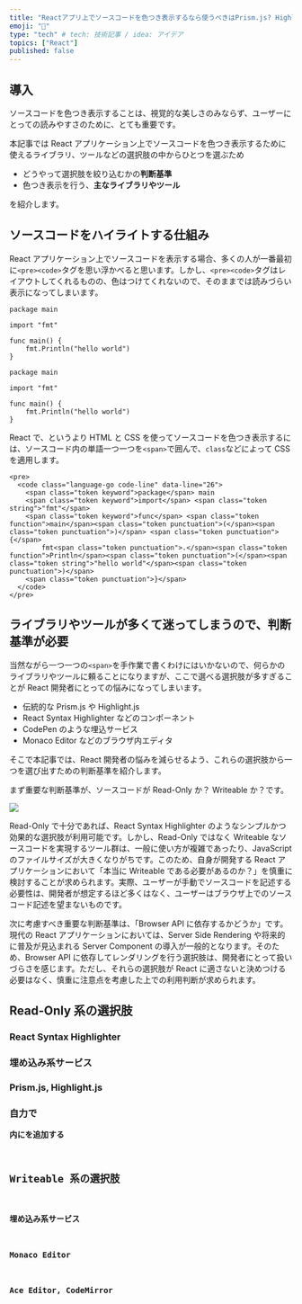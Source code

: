```yaml
---
title: "Reactアプリ上でソースコードを色つき表示するなら使うべきはPrism.js? Highlight.js? Monaco? それとも？"
emoji: "🐷"
type: "tech" # tech: 技術記事 / idea: アイデア
topics: ["React"]
published: false
---
```


## 導入

ソースコードを色つき表示することは、視覚的な美しさのみならず、ユーザーにとっての読みやすさのために、とても重要です。

本記事では React アプリケーション上でソースコードを色つき表示するために使えるライブラリ、ツールなどの選択肢の中からひとつを選ぶため

- どうやって選択肢を絞り込むかの**判断基準**
- 色つき表示を行う、**主なライブラリやツール**

を紹介します。

## ソースコードをハイライトする仕組み

React アプリケーション上でソースコードを表示する場合、多くの人が一番最初に`<pre><code>`タグを思い浮かべると思います。しかし、`<pre><code>`タグはレイアウトしてくれるものの、色はつけてくれないので、そのままでは読みづらい表示になってしまいます。

```:<pre><code>だけで表示したGo言語のhello world
package main

import "fmt"

func main() {
    fmt.Println("hello world")
}
```

```go:色つきのソースコードとの比較
package main

import "fmt"

func main() {
    fmt.Println("hello world")
}
```

React で、というより HTML と CSS を使ってソースコードを色つき表示するには、ソースコード内の単語一つ一つを`<span>`で囲んで、`class`などによって CSS を適用します。

```html:HTMLとCSSでハイライトするためには<span>で囲む
<pre>
  <code class="language-go code-line" data-line="26">
    <span class="token keyword">package</span> main
    <span class="token keyword">import</span> <span class="token string">"fmt"</span>
    <span class="token keyword">func</span> <span class="token function">main</span><span class="token punctuation">(</span><span class="token punctuation">)</span> <span class="token punctuation">{</span>
        fmt<span class="token punctuation">.</span><span class="token function">Println</span><span class="token punctuation">(</span><span class="token string">"hello world"</span><span class="token punctuation">)</span>
    <span class="token punctuation">}</span>
  </code>
</pre>
```

## ライブラリやツールが多くて迷ってしまうので、判断基準が必要

当然ながら一つ一つの`<span>`を手作業で書くわけにはいかないので、何らかのライブラリやツールに頼ることになりますが、ここで選べる選択肢が多すぎることが React 開発者にとっての悩みになってしまいます。

- 伝統的な Prism.js や Highlight.js
- React Syntax Highlighter などのコンポーネント
- CodePen のような埋込サービス
- Monaco Editor などのブラウザ内エディタ

そこで本記事では、React 開発者の悩みを減らせるよう、これらの選択肢から一つを選び出すための判断基準を紹介します。

まず重要な判断基準が、ソースコードが Read-Only か？ Writeable か？です。

![](https://storage.googleapis.com/zenn-user-upload/d80fc29e4dad-20240926.jpg)

Read-Only で十分であれば、React Syntax Highlighter のようなシンプルかつ効果的な選択肢が利用可能です。しかし、Read-Only ではなく Writeable なソースコードを実現するツール群は、一般に使い方が複雑であったり、JavaScript のファイルサイズが大きくなりがちです。このため、自身が開発する React アプリケーションにおいて「本当に Writeable である必要があるのか？」を慎重に検討することが求められます。実際、ユーザーが手動でソースコードを記述する必要性は、開発者が想定するほど多くはなく、ユーザーはブラウザ上でのソースコード記述を望まないものです。

次に考慮すべき重要な判断基準は、「Browser API に依存するかどうか」です。現代の React アプリケーションにおいては、Server Side Rendering や将来的に普及が見込まれる Server Component の導入が一般的となります。そのため、Browser API に依存してレンダリングを行う選択肢は、開発者にとって扱いづらさを感じます。ただし、それらの選択肢が React に適さないと決めつける必要はなく、慎重に注意点を考慮した上での利用判断が求められます。

## Read-Only 系の選択肢

### React Syntax Highlighter

### 埋め込み系サービス

### Prism.js, Highlight.js

### 自力で<pre><code>内に<span>を追加する

## Writeable 系の選択肢

### 埋め込み系サービス

### Monaco Editor

### Ace Editor, CodeMirror

